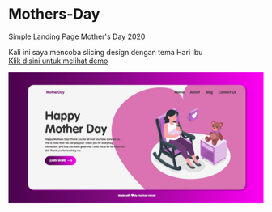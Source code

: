 # Mothers-Day
Simple Landing Page Mother's Day 2020

Kali ini saya mencoba slicing design dengan tema Hari Ibu 
<br>
<a target="_blank" href="">Klik disini untuk melihat demo</a>
<br>

![Screenshot](https://github.com/hanhanhanafi/Mothers-Day/blob/master/assets/image/screenshot.jpg)
